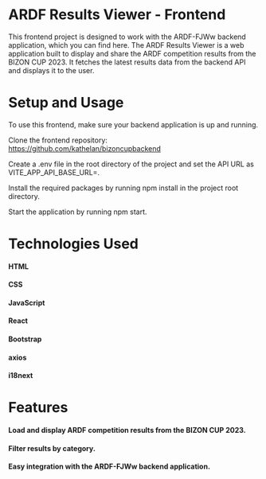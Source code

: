 # ARDF Results Viewer - Frontend
This frontend project is designed to work with the ARDF-FJWw backend application, which you can find here. The ARDF Results Viewer is a web application built to display and share the ARDF competition results from the BIZON CUP 2023. It fetches the latest results data from the backend API and displays it to the user.

# Setup and Usage
To use this frontend, make sure your backend application is up and running.

Clone the frontend repository: https://github.com/kathelan/bizoncupbackend

Create a .env file in the root directory of the project and set the API URL as VITE_APP_API_BASE_URL=<your-backend-url>.

Install the required packages by running npm install in the project root directory.

Start the application by running npm start.

# Technologies Used
#### HTML
#### CSS
#### JavaScript
#### React
#### Bootstrap
#### axios
#### i18next
# Features
#### Load and display ARDF competition results from the BIZON CUP 2023.
#### Filter results by category.
#### Easy integration with the ARDF-FJWw backend application.